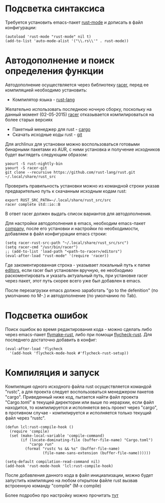 # Подсветка синтаксиса

Требуется установить emacs-пакет
[rust-mode](http://melpa.org/#/rust-mode) и дописать в файл
конфигурации:

    (autoload 'rust-mode "rust-mode" nil t)
    (add-to-list 'auto-mode-alist '("\\.rs\\'" . rust-mode))

# Автодополнение и поиск определения функции

Автодополнение осуществляется через библиотеку
[racer](https://github.com/phildawes/racer), перед ее компиляцией
необходимо установить:

  - Компилятор языка - [rust-lang](http://www.rust-lang.org/)

Желательно использовать последнюю ночную сборку, поскольку на данный
момент (02-05-2015) [racer](https://github.com/phildawes/racer)
отказывается компилироваться на более старых версиях

  - Пакетный менеджер для rust -
    [cargo](http://doc.crates.io/index.html)
  - Скачать исходные коды rust -
    [git](https://github.com/rust-lang/rust.git)

Для archlinux для установки можно воспользоваться готовыми бинарными
пакетами из AUR, с ними установка и получение исходников будет
выглядеть следующим образом:

    yaourt -S rust-nightly-bin
    yaourt -S racer-git
    git clone --recursive https://github.com/rust-lang/rust.git ~/.local/share/rust_src

Проверить правильность установки можно из командной строки указав
предварительно путь к скачанным исходным кодам rust:

    export RUST_SRC_PATH=~/.local/share/rust_src/src
    racer complete std::io::B

В ответ racer должен выдать список вариантов для автодополнения.

Для настройки автодополнения в emacs, необходим emacs-пакет
[company](http://melpa.org/#/company), после его установки и настройки
по необходимости, добавляем в файл конфигурации emacs строки:

    (setq racer-rust-src-path "~/.local/share/rust_src/src")
    (setq racer-cmd "/usr/bin/racer")
    ;; (add-to-list 'load-path "<path-to-racer>/editors")
    (eval-after-load "rust-mode" '(require 'racer))

Где закоментированная строка - указывает локальный путь к папке
[editors](https://github.com/phildawes/racer/tree/master/editors), если
racer был установлен вручную, ее необходимо раскоментировать и указать
актуальный путь, при установке racer через пакет, этот путь скорее
всего уже был добавлен в emacs.

После перезагрузки emacs должно заработать "go to the defenition" (по
умолчанию по M-.) и автодополнение (по умолчанию по Tab).

# Подсветка ошибок

Поиск ошибок во время редактирования кода - можно сделать либо через
emacs-пакет [flymake-rust](http://melpa.org/#/flymake-rust), либо при
помощи [flycheck-rust](http://melpa.org/#/flycheck-rust). Для
последнего достаточно добавить в конфиг:

    (eval-after-load 'flycheck
      '(add-hook 'flycheck-mode-hook #'flycheck-rust-setup))

# Компиляция и запуск

Компиляция одного исходного файла rust осуществляется командой "rustc",
а для проекта следует воспользоваться менеджером пакетов "cargo".
Приведенный ниже код, пытается найти файл проекта "Cargo.toml" в
текущей директории или выше по иерархии, если файл находится, то
компилируется и исполняется весь проект через "cargo", в противном
случае - компилируется и исполняется только текущий файл через "rustc".

    (defun lcl:rust-compile-hook ()
      (require 'compile)
      (set (make-local-variable 'compile-command)
           (if (locate-dominating-file (buffer-file-name) "Cargo.toml")
               "cargo run"
             (format "rustc %s && %s" (buffer-file-name)
                     (file-name-sans-extension (buffer-file-name))))))

    (setq-default compilation-read-command nil)
    (add-hook 'rust-mode-hook 'lcl:rust-compile-hook)

После добавления данного кода в файл инициализации, можно будет
запустить компиляцию на любом открытом файле rust вызвав
встроенную команду "compile" (M-x compile)

Более подробно про настройку можно прочитать
[тут](http://reangdblog.blogspot.com/2015/04/emacs-ide-rust.html)